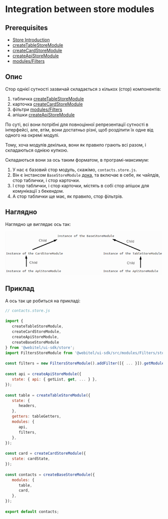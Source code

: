 # Integration between store modules

## Prerequisites

- [Store Introduction](../_Introduction/Readme.md)
- [createTableStoreModule](../createTableStoreModule/Readme.md)
- [createCardStoreModule](../createCardStoreModule/Readme.md)
- [createApiStoreModule](../createApiStoreModule/Readme.md)
- [modules/Filters](../../modules/Filters/Readme.md)

## Опис

Стор однієї сутності зазвичай складається з кількох (стор) компонентів:

1. табличка [createTableStoreModule](../createTableStoreModule/Readme.md)
2. карточка [createCardStoreModule](../createCardStoreModule/Readme.md)
3. фільтри [modules/Filters](../../modules/Filters/Readme.md)
4. апішки [createApiStoreModule](../createApiStoreModule/Readme.md)

По суті, всі вони потрібні для повноцінної репрезентації сутності в інтерфейсі,
але, втім, вони достатньо різні, щоб розділити їх одне від одного на окремі модулі.

Тому, хоча модулів декілька, вони як правило грають всі разом, і складаються однією купкою.

Складаються вони за ось таким форматом, в програмі-максимум:

1. У нас є базовий стор модуль, скажімо, `contacts.store.js`.
2. Він є інстансом `BaseStoreModule` [дока](../createBaseStoreModule/Readme.md), та включає в
   себе,
   як чайлдів, стор таблички, і стор карточки.
3. І стор таблички, і стор карточки, містять в собі стор апішок для комунікації з бекендом.
4. А стор таблички ще має, як правило, стор фільтрів.

## Наглядно

Наглядно це виглядає ось так:

![воть](./assets/schema.png)

## Приклад

А ось так це робиться на прикладі:

```javascript
// contacts.store.js

import {
   createTableStoreModule,
   createCardStoreModule,
   createApiStoreModule,
   createBaseStoreModule
} from '@webitel/ui-sdk/store';
import FiltersStoreModule from '@webitel/ui-sdk/src/modules/Filters/store/FiltersStoreModule.js';

const filters = new FiltersStoreModule().addFilter([{ ... }]).getModule();

const api = createApiStoreModule({
   state: { api: { getList, get, ... } },
});

const table = createTableStoreModule({
   state: {
      headers,
   },
   getters: tableGetters,
   modules: {
      api,
      filters,
   },
});

const card = createCardStoreModule({
   state: cardState,
});

const contacts = createBaseStoreModule({
   modules: {
      table,
      card,
   },
});

export default contacts;
```
